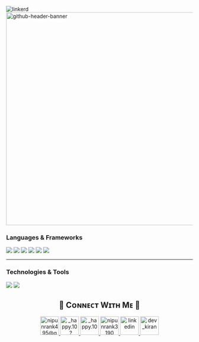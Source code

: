 ![linkerd](https://github.com/user-attachments/assets/7509789b-019c-4688-93a7-0ee0dabccfa3)<!--Banner-->
<img width="2125" height="575" alt="github-header-banner" src="https://github.com/user-attachments/assets/378b2a34-82a7-4bd0-943f-07c8bfbc16f8" />

<!--Header Name-->
<!-- # <img src="https://emojis.slackmojis.com/emojis/images/1531849430/4246/blob-sunglasses.gif?1531849430" width="30"/> ɪ'ᴍ NIPUN RANK! <br /> -->

<!-- Language -->

### Languages & Frameworks
<div>
<img src="https://img.shields.io/badge/-C-000000?style=for-the-badge&logo=c" />
<img src="https://img.shields.io/badge/-C++-000000?style=for-the-badge&logo=cplusplus" />
<img src="https://img.shields.io/badge/-C%23-000000?style=for-the-badge&logo=c-sharp" />
<img src="https://img.shields.io/badge/-JavaScript-000000?style=for-the-badge&logo=javascript" />
<img src="https://img.shields.io/badge/-ASP.NET%20Core%20MVC-000000?style=for-the-badge&logo=dot-net" />
<img src="https://img.shields.io/badge/-SQL-000000?style=for-the-badge&logo=mysql" />
</div>



<!-- <img src="https://img.shields.io/badge/-C-000000?style=for-the-badge&logo=c" />
<img src="https://img.shields.io/badge/-C++-000000?style=for-the-badge&logo=cplusplus" />
<img src="https://img.shields.io/badge/-C%23-000000?style=for-the-badge&logo=c-sharp" />
<img src="https://img.shields.io/badge/-JavaScript-000000?style=for-the-badge&logo=javascript" />
<img src="https://img.shields.io/badge/-ASP.NET%20Core%20MVC-000000?style=for-the-badge&logo=dot-net" />
<img src="https://img.shields.io/badge/-SQL-000000?style=for-the-badge&logo=mysql" /> -->

---

### Technologies & Tools

<div>
<img src="https://img.shields.io/badge/-BigQuery-000000?style=for-the-badge&logo=google-cloud" />
<img src="https://img.shields.io/badge/-Looker%20Studio-000000?style=for-the-badge&logo=google-cloud" />
</div>


<!--Contact Section--> 

<h2 align="center">🤝 Cᴏɴɴᴇᴄᴛ Wɪᴛʜ Mᴇ 🤝 </h2>
<div align="center">
  
<a href="mailto:nipunrank495@gmail.com" target="_blank">
<img src="./gmail.png" width=50 height=50 alt="nipunrank495@gmail.com" style="margin-bottom: 5px;" />
</a>

<a href="https://www.threads.net/@_happy.10_?hl=en" target="_blank">
<img src="./threads.jpg" width=50 height=50 alt="_happy.10_?hl=en" style="margin-bottom: 5px;" />
</a>

<a href="[https://www.instagram.com/_happy.10_/]" target="_blank">
<img src="./instagram.png" width=50 height=50 alt="_happy.10_" style="margin-bottom: 5px;" />
</a>

<a href="https://github.com/nipunrank3190" target="_blank">
<img src="./github.png" width=50 height=50 alt="nipunrank3190" style="margin-bottom: 5px;" />
</a>

<a href="https://www.linkedin.com/in/nipun-rank-9a189a262/" target="_blank">
<img src="./linkedin.png" width=50 height=50 alt="linkedin" style="margin-bottom: 5px;" />
</a>

<a href="https://dev.to/dev_kiran" target="_blank">
<img src="./dev_to.png" width=50 height=50 alt="dev_kiran" style="margin-bottom: 5px;" />
</a>
</div>
<br/>
